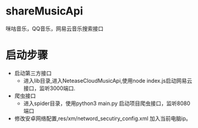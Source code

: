 # shareMusicApi
咪咕音乐，QQ音乐，网易云音乐搜索接口


# 启动步骤
* 启动第三方接口
  * 进入lib目录,进入NeteaseCloudMusicApi,使用node index.js启动网易云接口，监听3000端口.
* 爬虫接口
  * 进入spider目录，使用python3 main.py 启动项目爬虫接口，监听8080端口
* 修改安卓网络配置,res/xm/netword_secutiry_config.xml 加入当前电脑ip。
